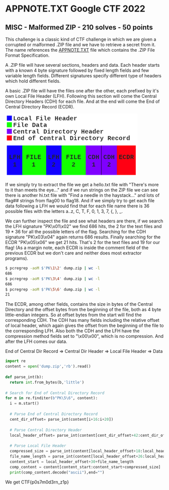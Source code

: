 # APPNOTE.TXT Google CTF 2022
## MISC - Malformed ZIP - 210 solves - 50 points

This challenge is a classic kind of CTF challenge in which we are given a corrupted or malformed .ZIP file and we have to retrieve a secret from it. The name references the [APPNOTE.TXT](https://pkware.cachefly.net/webdocs/casestudies/APPNOTE.TXT) file which contains the .ZIP File Format Specification.

A .ZIP file will have several sections, headers and data. Each header starts with a known 4 byte signature followed by fixed length fields and few variable length fields. Different signatures specify different type of headers which hold different fields.

A basic .ZIP file will have the files one after the other, each prefixed by it's own Local File Header (LFH). Following this section will come the Central Directory Headers (CDH) for each file. And at the end will come the End of Central Directory Record (ECDR).

![ZIP file format specification](https://github.com/sudoaza/CTF_writeups/blob/main/img/zip_specification.png?raw=true)

If we simply try to extract the file we get a hello.txt file with "There's more to it than meets the eye..." and if we run strings on the ZIP file we can see there is another hi.txt file with "Find a needle in the haystack..." and lots of flag## strings from flag00 to flag18. And if we simply try to get each file data following a LFH we would find that for each file name there is 36 possible files with the letters a..z, C, T, F, 0, 1, 3, 7, {, }, _. 

We can further inspect the file and see what headers are there, if we search the LFH signature "PK\x01\x02" we find 686 hits, the 2 for the text files and 19 * 36 for all the possible letters of the flag. Searching for the CDH signature "PK\x03\x04" again returns 686 results. Finally searching for the ECDR "PK\x05\x06" we get 21 hits. That's 2 for the text files and 19 for our flag! (As a margin note, each ECDR is inside the comment field of the previous ECDR but we don't care and neither does most extractor programs).

```bash
$ pcregrep -aoM $'PK\1\2' dump.zip | wc -l        
686
$ pcregrep -aoM $'PK\3\4' dump.zip | wc -l
686
$ pcregrep -aoM $'PK\5\6' dump.zip | wc -l
21
```

The ECDR, among other fields, contains the size in bytes of the Central Directory and the offset bytes from the beginning of the file, both as 4 byte little-endian integers. So at offset bytes from the start will find the corresponding CDH. The CDH has many fields including the relative offset of local header, which again gives the offset from the beginning of the file to the corresponding LFH. Also both the CDH and the LFH have the compression method fields set to "\x00\x00", which is no compression. And after the LFH comes our data.

End of Central Dir Record => Central Dir Header => Local File Header => Data

```python
import re
content = open('dump.zip','rb').read()

def parse_int(b):
  return int.from_bytes(b,'little')

# Search for End of Central Directory Record
for m in re.finditer(b"PK\5\6", content):
  i = m.start()

  # Parse End of Central Directory Record
  cent_dir_offset= parse_int(content[i+16:i+20])

  # Parse Central Directory Header
  local_header_offset= parse_int(content[cent_dir_offset+42:cent_dir_offset+42+4])

  # Parse Local File Header
  compressed_size = parse_int(content[local_header_offset+18:local_header_offset+22])
  file_name_length = parse_int(content[local_header_offset+26:local_header_offset+28])
  content_start = local_header_offset+30+file_name_length
  comp_content = content[content_start:content_start+compressed_size]
  print(comp_content.decode("ascii"),end="")
```

We get CTF{p0s7m0d3rn_z1p}
